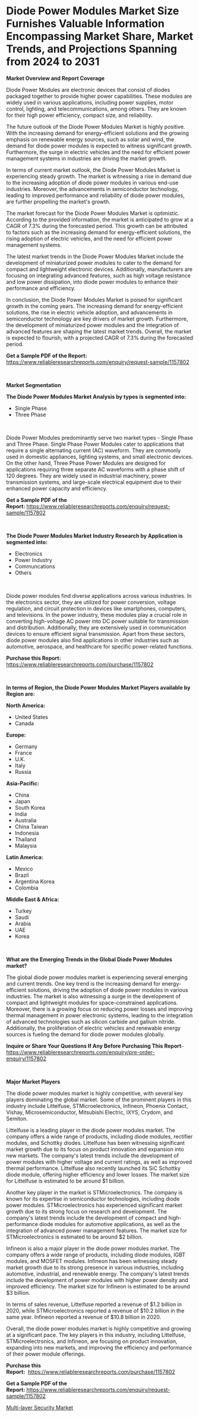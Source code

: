 <p><h1>Diode Power Modules Market Size Furnishes Valuable Information Encompassing Market Share, Market Trends, and Projections Spanning from 2024 to 2031</h1></p><p><strong>Market Overview and Report Coverage</strong></p>
<p><p>Diode Power Modules are electronic devices that consist of diodes packaged together to provide higher power capabilities. These modules are widely used in various applications, including power supplies, motor control, lighting, and telecommunications, among others. They are known for their high power efficiency, compact size, and reliability.</p><p>The future outlook of the Diode Power Modules Market is highly positive. With the increasing demand for energy-efficient solutions and the growing emphasis on renewable energy sources, such as solar and wind, the demand for diode power modules is expected to witness significant growth. Furthermore, the surge in electric vehicles and the need for efficient power management systems in industries are driving the market growth.</p><p>In terms of current market outlook, the Diode Power Modules Market is experiencing steady growth. The market is witnessing a rise in demand due to the increasing adoption of diode power modules in various end-use industries. Moreover, the advancements in semiconductor technology, leading to improved performance and reliability of diode power modules, are further propelling the market's growth.</p><p>The market forecast for the Diode Power Modules Market is optimistic. According to the provided information, the market is anticipated to grow at a CAGR of 7.3% during the forecasted period. This growth can be attributed to factors such as the increasing demand for energy-efficient solutions, the rising adoption of electric vehicles, and the need for efficient power management systems.</p><p>The latest market trends in the Diode Power Modules Market include the development of miniaturized power modules to cater to the demand for compact and lightweight electronic devices. Additionally, manufacturers are focusing on integrating advanced features, such as high voltage resistance and low power dissipation, into diode power modules to enhance their performance and efficiency.</p><p>In conclusion, the Diode Power Modules Market is poised for significant growth in the coming years. The increasing demand for energy-efficient solutions, the rise in electric vehicle adoption, and advancements in semiconductor technology are key drivers of market growth. Furthermore, the development of miniaturized power modules and the integration of advanced features are shaping the latest market trends. Overall, the market is expected to flourish, with a projected CAGR of 7.3% during the forecasted period.</p></p>
<p><strong>Get a Sample PDF of the Report:</strong> <a href="https://www.reliableresearchreports.com/enquiry/request-sample/1157802">https://www.reliableresearchreports.com/enquiry/request-sample/1157802</a></p>
<p>&nbsp;</p>
<p><strong>Market Segmentation</strong></p>
<p><strong>The Diode Power Modules Market Analysis by types is segmented into:</strong></p>
<p><ul><li>Single Phase</li><li>Three Phase</li></ul></p>
<p>&nbsp;</p>
<p><p>Diode Power Modules predominantly serve two market types - Single Phase and Three Phase. Single Phase Power Modules cater to applications that require a single alternating current (AC) waveform. They are commonly used in domestic appliances, lighting systems, and small electronic devices. On the other hand, Three Phase Power Modules are designed for applications requiring three separate AC waveforms with a phase shift of 120 degrees. They are widely used in industrial machinery, power transmission systems, and large-scale electrical equipment due to their enhanced power capacity and efficiency.</p></p>
<p><strong>Get a Sample PDF of the Report:</strong>&nbsp;<a href="https://www.reliableresearchreports.com/enquiry/request-sample/1157802">https://www.reliableresearchreports.com/enquiry/request-sample/1157802</a></p>
<p>&nbsp;</p>
<p><strong>The Diode Power Modules Market Industry Research by Application is segmented into:</strong></p>
<p><ul><li>Electronics</li><li>Power Industry</li><li>Communcations</li><li>Others</li></ul></p>
<p>&nbsp;</p>
<p><p>Diode power modules find diverse applications across various industries. In the electronics sector, they are utilized for power conversion, voltage regulation, and circuit protection in devices like smartphones, computers, and televisions. In the power industry, these modules play a crucial role in converting high-voltage AC power into DC power suitable for transmission and distribution. Additionally, they are extensively used in communication devices to ensure efficient signal transmission. Apart from these sectors, diode power modules also find applications in other industries such as automotive, aerospace, and healthcare for specific power-related functions.</p></p>
<p><strong>Purchase this Report:</strong>&nbsp; <a href="https://www.reliableresearchreports.com/purchase/1157802">https://www.reliableresearchreports.com/purchase/1157802</a></p>
<p>&nbsp;</p>
<p><strong>In terms of Region, the Diode Power Modules Market Players available by Region are:</strong></p>
<p>
    <p> <strong> North America: </strong>
        <ul>
            <li>United States</li>
            <li>Canada</li>
        </ul>
        </p> 
    <p> <strong> Europe: </strong>
        <ul>
            <li>Germany</li>
            <li>France</li>
            <li>U.K.</li>
            <li>Italy</li>
            <li>Russia</li>
        </ul>
        </p> 
    <p> <strong> Asia-Pacific: </strong>
        <ul>
            <li>China</li>
            <li>Japan</li>
            <li>South Korea</li>
            <li>India</li>
            <li>Australia</li>
            <li>China Taiwan</li>
            <li>Indonesia</li>
            <li>Thailand</li>
            <li>Malaysia</li>
        </ul>
        </p> 
    <p> <strong> Latin America: </strong>
        <ul>
            <li>Mexico</li>
            <li>Brazil</li>
            <li>Argentina Korea</li>
            <li>Colombia</li>
        </ul>
        </p> 
    <p> <strong> Middle East & Africa: </strong>
        <ul>
            <li>Turkey</li>
            <li>Saudi</li>
            <li>Arabia</li>
            <li>UAE</li>
            <li>Korea</li>
        </ul>
    </p>
    </p>
<p>&nbsp;</p>
<p><strong>What are the Emerging Trends in the Global Diode Power Modules market?</strong></p>
<p><p>The global diode power modules market is experiencing several emerging and current trends. One key trend is the increasing demand for energy-efficient solutions, driving the adoption of diode power modules in various industries. The market is also witnessing a surge in the development of compact and lightweight modules for space-constrained applications. Moreover, there is a growing focus on reducing power losses and improving thermal management in power electronic systems, leading to the integration of advanced technologies such as silicon carbide and gallium nitride. Additionally, the proliferation of electric vehicles and renewable energy sources is fueling the demand for diode power modules globally.</p></p>
<p><strong>Inquire or Share Your Questions If Any Before Purchasing This Report</strong>- <a href="https://www.reliableresearchreports.com/enquiry/pre-order-enquiry/1157802">https://www.reliableresearchreports.com/enquiry/pre-order-enquiry/1157802</a></p>
<p>&nbsp;</p>
<p><strong>Major Market Players</strong></p>
<p><p>The diode power modules market is highly competitive, with several key players dominating the global market. Some of the prominent players in this industry include Littelfuse, STMicroelectronics, Infineon, Phoenix Contact, Vishay, Microsemiconductor, Mitsubishi Electric, IXYS, Crydom, and Semiton.</p><p>Littelfuse is a leading player in the diode power modules market. The company offers a wide range of products, including diode modules, rectifier modules, and Schottky diodes. Littelfuse has been witnessing significant market growth due to its focus on product innovation and expansion into new markets. The company's latest trends include the development of power modules with higher voltage and current ratings, as well as improved thermal performance. Littelfuse also recently launched its SiC Schottky diode module, offering higher efficiency and lower losses. The market size for Littelfuse is estimated to be around $1 billion.</p><p>Another key player in the market is STMicroelectronics. The company is known for its expertise in semiconductor technologies, including diode power modules. STMicroelectronics has experienced significant market growth due to its strong focus on research and development. The company's latest trends include the development of compact and high-performance diode modules for automotive applications, as well as the integration of advanced power management features. The market size for STMicroelectronics is estimated to be around $2 billion.</p><p>Infineon is also a major player in the diode power modules market. The company offers a wide range of products, including diode modules, IGBT modules, and MOSFET modules. Infineon has been witnessing steady market growth due to its strong presence in various industries, including automotive, industrial, and renewable energy. The company's latest trends include the development of power modules with higher power density and improved efficiency. The market size for Infineon is estimated to be around $3 billion.</p><p>In terms of sales revenue, Littelfuse reported a revenue of $1.2 billion in 2020, while STMicroelectronics reported a revenue of $10.2 billion in the same year. Infineon reported a revenue of $10.8 billion in 2020.</p><p>Overall, the diode power modules market is highly competitive and growing at a significant pace. The key players in this industry, including Littelfuse, STMicroelectronics, and Infineon, are focusing on product innovation, expanding into new markets, and improving the efficiency and performance of their power module offerings.</p></p>
<p><strong>Purchase this Report:</strong>&nbsp;&nbsp;<a href="https://www.reliableresearchreports.com/purchase/1157802">https://www.reliableresearchreports.com/purchase/1157802</a></p>
<p></p>
<p><strong>Get a Sample PDF of the Report:</strong>&nbsp;<a href="https://www.reliableresearchreports.com/enquiry/request-sample/1157802">https://www.reliableresearchreports.com/enquiry/request-sample/1157802</a></p>
<p><p><a href="https://github.com/indrystar/Market-Research-Report-List-1/blob/main/multi-layer-security-market.md">Multi-layer Security Market</a></p></p>